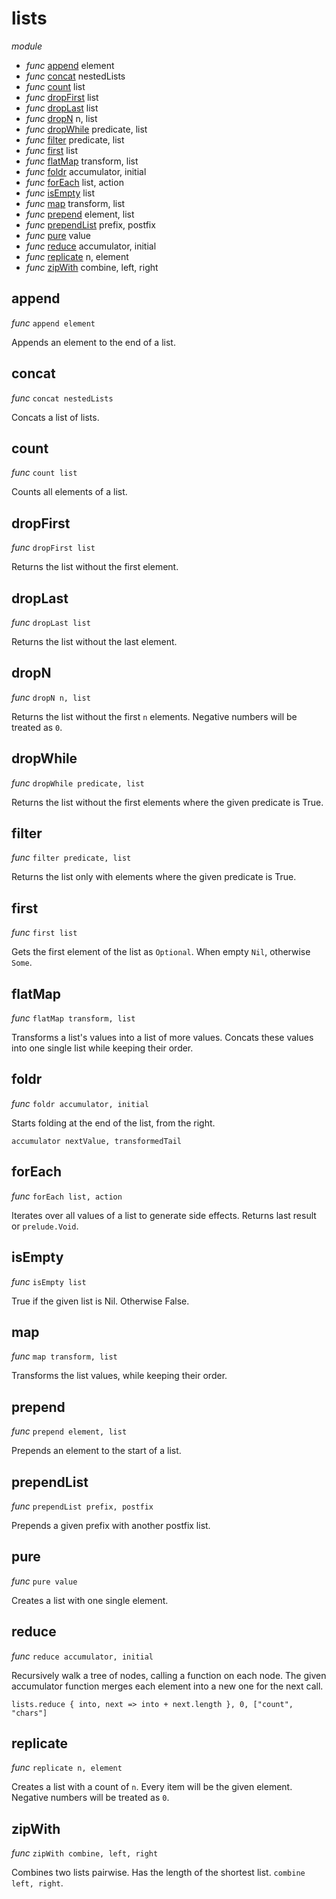 # lists

_module_

- _func_ [append](#append) element
- _func_ [concat](#concat) nestedLists
- _func_ [count](#count) list
- _func_ [dropFirst](#dropFirst) list
- _func_ [dropLast](#dropLast) list
- _func_ [dropN](#dropN) n, list
- _func_ [dropWhile](#dropWhile) predicate, list
- _func_ [filter](#filter) predicate, list
- _func_ [first](#first) list
- _func_ [flatMap](#flatMap) transform, list
- _func_ [foldr](#foldr) accumulator, initial
- _func_ [forEach](#forEach) list, action
- _func_ [isEmpty](#isEmpty) list
- _func_ [map](#map) transform, list
- _func_ [prepend](#prepend) element, list
- _func_ [prependList](#prependList) prefix, postfix
- _func_ [pure](#pure) value
- _func_ [reduce](#reduce) accumulator, initial
- _func_ [replicate](#replicate) n, element
- _func_ [zipWith](#zipWith) combine, left, right

## append

_func_ `append element`

Appends an element to the end of a list.

## concat

_func_ `concat nestedLists`

Concats a list of lists.

## count

_func_ `count list`

Counts all elements of a list.

## dropFirst

_func_ `dropFirst list`

Returns the list without the first element.

## dropLast

_func_ `dropLast list`

Returns the list without the last element.

## dropN

_func_ `dropN n, list`

Returns the list without the first `n` elements.
Negative numbers will be treated as `0`.

## dropWhile

_func_ `dropWhile predicate, list`

Returns the list without the first elements where the given predicate is True.

## filter

_func_ `filter predicate, list`

Returns the list only with elements where the given predicate is True.

## first

_func_ `first list`

Gets the first element of the list as `Optional`.
When empty `Nil`, otherwise `Some`.

## flatMap

_func_ `flatMap transform, list`

Transforms a list's values into a list of more values.
Concats these values into one single list while keeping their order.

## foldr

_func_ `foldr accumulator, initial`

Starts folding at the end of the list, from the right.

`accumulator nextValue, transformedTail`

## forEach

_func_ `forEach list, action`

Iterates over all values of a list to generate side effects.
Returns last result or `prelude.Void`.

## isEmpty

_func_ `isEmpty list`

True if the given list is Nil. Otherwise False.

## map

_func_ `map transform, list`

Transforms the list values, while keeping their order.

## prepend

_func_ `prepend element, list`

Prepends an element to the start of a list.

## prependList

_func_ `prependList prefix, postfix`

Prepends a given prefix with another postfix list.

## pure

_func_ `pure value`

Creates a list with one single element.

## reduce

_func_ `reduce accumulator, initial`

Recursively walk a tree of nodes, calling a function on each node.
The given accumulator function merges each element into a new one for the next call.

```
lists.reduce { into, next => into + next.length }, 0, ["count", "chars"]
```

## replicate

_func_ `replicate n, element`

Creates a list with a count of `n`. Every item will be the given element.
Negative numbers will be treated as `0`.

## zipWith

_func_ `zipWith combine, left, right`

Combines two lists pairwise. Has the length of the shortest list.
`combine left, right`.

